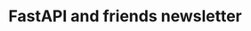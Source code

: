 # FastAPI and friends newsletter

<iframe data-w-type="embedded" frameborder="0" scrolling="no" marginheight="0" marginwidth="0" src="https://xr4n4.mjt.lu/wgt/xr4n4/hj5/form?c=40a44fa4" width="100%" style="height: 0;"></iframe>

